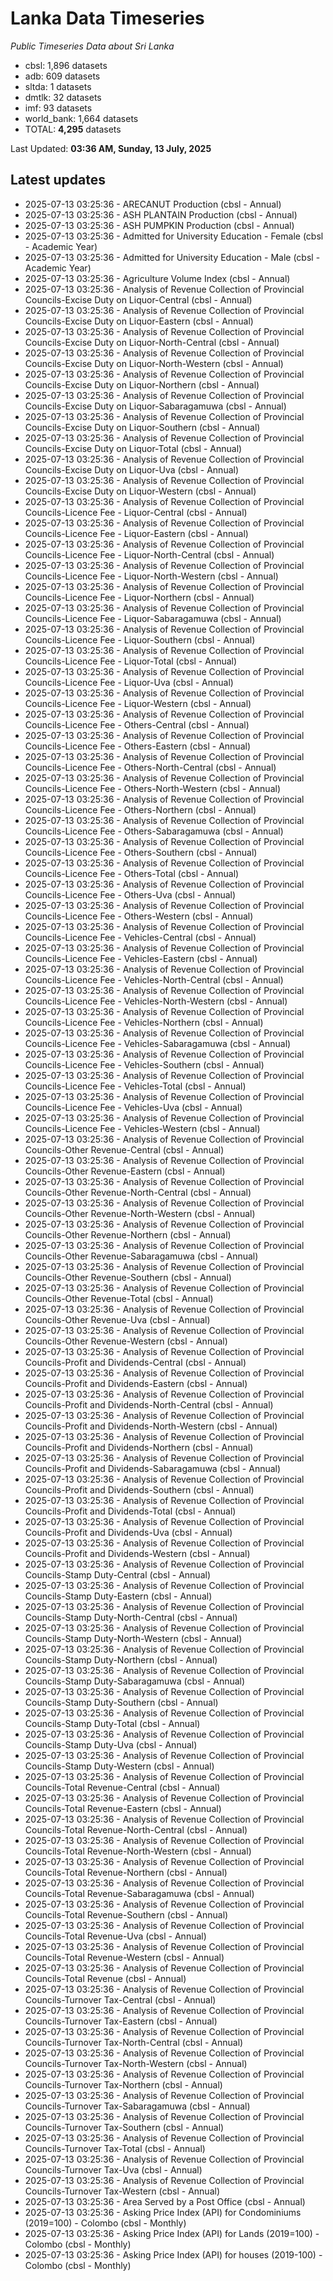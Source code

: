 # Lanka Data Timeseries
*Public Timeseries Data about Sri Lanka*

* cbsl: 1,896 datasets
* adb: 609 datasets
* sltda: 1 datasets
* dmtlk: 32 datasets
* imf: 93 datasets
* world_bank: 1,664 datasets
* TOTAL: **4,295** datasets

Last Updated: **03:36 AM, Sunday, 13 July, 2025**

## Latest updates

* 2025-07-13 03:25:36 - ARECANUT Production (cbsl - Annual)
* 2025-07-13 03:25:36 - ASH PLANTAIN Production (cbsl - Annual)
* 2025-07-13 03:25:36 - ASH PUMPKIN Production (cbsl - Annual)
* 2025-07-13 03:25:36 - Admitted for University Education - Female (cbsl - Academic Year)
* 2025-07-13 03:25:36 - Admitted for University Education - Male (cbsl - Academic Year)
* 2025-07-13 03:25:36 - Agriculture Volume Index (cbsl - Annual)
* 2025-07-13 03:25:36 - Analysis of Revenue Collection of Provincial Councils-Excise Duty on Liquor-Central (cbsl - Annual)
* 2025-07-13 03:25:36 - Analysis of Revenue Collection of Provincial Councils-Excise Duty on Liquor-Eastern (cbsl - Annual)
* 2025-07-13 03:25:36 - Analysis of Revenue Collection of Provincial Councils-Excise Duty on Liquor-North-Central (cbsl - Annual)
* 2025-07-13 03:25:36 - Analysis of Revenue Collection of Provincial Councils-Excise Duty on Liquor-North-Western (cbsl - Annual)
* 2025-07-13 03:25:36 - Analysis of Revenue Collection of Provincial Councils-Excise Duty on Liquor-Northern (cbsl - Annual)
* 2025-07-13 03:25:36 - Analysis of Revenue Collection of Provincial Councils-Excise Duty on Liquor-Sabaragamuwa (cbsl - Annual)
* 2025-07-13 03:25:36 - Analysis of Revenue Collection of Provincial Councils-Excise Duty on Liquor-Southern (cbsl - Annual)
* 2025-07-13 03:25:36 - Analysis of Revenue Collection of Provincial Councils-Excise Duty on Liquor-Total (cbsl - Annual)
* 2025-07-13 03:25:36 - Analysis of Revenue Collection of Provincial Councils-Excise Duty on Liquor-Uva (cbsl - Annual)
* 2025-07-13 03:25:36 - Analysis of Revenue Collection of Provincial Councils-Excise Duty on Liquor-Western (cbsl - Annual)
* 2025-07-13 03:25:36 - Analysis of Revenue Collection of Provincial Councils-Licence Fee - Liquor-Central (cbsl - Annual)
* 2025-07-13 03:25:36 - Analysis of Revenue Collection of Provincial Councils-Licence Fee - Liquor-Eastern (cbsl - Annual)
* 2025-07-13 03:25:36 - Analysis of Revenue Collection of Provincial Councils-Licence Fee - Liquor-North-Central (cbsl - Annual)
* 2025-07-13 03:25:36 - Analysis of Revenue Collection of Provincial Councils-Licence Fee - Liquor-North-Western (cbsl - Annual)
* 2025-07-13 03:25:36 - Analysis of Revenue Collection of Provincial Councils-Licence Fee - Liquor-Northern (cbsl - Annual)
* 2025-07-13 03:25:36 - Analysis of Revenue Collection of Provincial Councils-Licence Fee - Liquor-Sabaragamuwa (cbsl - Annual)
* 2025-07-13 03:25:36 - Analysis of Revenue Collection of Provincial Councils-Licence Fee - Liquor-Southern (cbsl - Annual)
* 2025-07-13 03:25:36 - Analysis of Revenue Collection of Provincial Councils-Licence Fee - Liquor-Total (cbsl - Annual)
* 2025-07-13 03:25:36 - Analysis of Revenue Collection of Provincial Councils-Licence Fee - Liquor-Uva (cbsl - Annual)
* 2025-07-13 03:25:36 - Analysis of Revenue Collection of Provincial Councils-Licence Fee - Liquor-Western (cbsl - Annual)
* 2025-07-13 03:25:36 - Analysis of Revenue Collection of Provincial Councils-Licence Fee - Others-Central (cbsl - Annual)
* 2025-07-13 03:25:36 - Analysis of Revenue Collection of Provincial Councils-Licence Fee - Others-Eastern (cbsl - Annual)
* 2025-07-13 03:25:36 - Analysis of Revenue Collection of Provincial Councils-Licence Fee - Others-North-Central (cbsl - Annual)
* 2025-07-13 03:25:36 - Analysis of Revenue Collection of Provincial Councils-Licence Fee - Others-North-Western (cbsl - Annual)
* 2025-07-13 03:25:36 - Analysis of Revenue Collection of Provincial Councils-Licence Fee - Others-Northern (cbsl - Annual)
* 2025-07-13 03:25:36 - Analysis of Revenue Collection of Provincial Councils-Licence Fee - Others-Sabaragamuwa (cbsl - Annual)
* 2025-07-13 03:25:36 - Analysis of Revenue Collection of Provincial Councils-Licence Fee - Others-Southern (cbsl - Annual)
* 2025-07-13 03:25:36 - Analysis of Revenue Collection of Provincial Councils-Licence Fee - Others-Total (cbsl - Annual)
* 2025-07-13 03:25:36 - Analysis of Revenue Collection of Provincial Councils-Licence Fee - Others-Uva (cbsl - Annual)
* 2025-07-13 03:25:36 - Analysis of Revenue Collection of Provincial Councils-Licence Fee - Others-Western (cbsl - Annual)
* 2025-07-13 03:25:36 - Analysis of Revenue Collection of Provincial Councils-Licence Fee - Vehicles-Central (cbsl - Annual)
* 2025-07-13 03:25:36 - Analysis of Revenue Collection of Provincial Councils-Licence Fee - Vehicles-Eastern (cbsl - Annual)
* 2025-07-13 03:25:36 - Analysis of Revenue Collection of Provincial Councils-Licence Fee - Vehicles-North-Central (cbsl - Annual)
* 2025-07-13 03:25:36 - Analysis of Revenue Collection of Provincial Councils-Licence Fee - Vehicles-North-Western (cbsl - Annual)
* 2025-07-13 03:25:36 - Analysis of Revenue Collection of Provincial Councils-Licence Fee - Vehicles-Northern (cbsl - Annual)
* 2025-07-13 03:25:36 - Analysis of Revenue Collection of Provincial Councils-Licence Fee - Vehicles-Sabaragamuwa (cbsl - Annual)
* 2025-07-13 03:25:36 - Analysis of Revenue Collection of Provincial Councils-Licence Fee - Vehicles-Southern (cbsl - Annual)
* 2025-07-13 03:25:36 - Analysis of Revenue Collection of Provincial Councils-Licence Fee - Vehicles-Total (cbsl - Annual)
* 2025-07-13 03:25:36 - Analysis of Revenue Collection of Provincial Councils-Licence Fee - Vehicles-Uva (cbsl - Annual)
* 2025-07-13 03:25:36 - Analysis of Revenue Collection of Provincial Councils-Licence Fee - Vehicles-Western (cbsl - Annual)
* 2025-07-13 03:25:36 - Analysis of Revenue Collection of Provincial Councils-Other Revenue-Central (cbsl - Annual)
* 2025-07-13 03:25:36 - Analysis of Revenue Collection of Provincial Councils-Other Revenue-Eastern (cbsl - Annual)
* 2025-07-13 03:25:36 - Analysis of Revenue Collection of Provincial Councils-Other Revenue-North-Central (cbsl - Annual)
* 2025-07-13 03:25:36 - Analysis of Revenue Collection of Provincial Councils-Other Revenue-North-Western (cbsl - Annual)
* 2025-07-13 03:25:36 - Analysis of Revenue Collection of Provincial Councils-Other Revenue-Northern (cbsl - Annual)
* 2025-07-13 03:25:36 - Analysis of Revenue Collection of Provincial Councils-Other Revenue-Sabaragamuwa (cbsl - Annual)
* 2025-07-13 03:25:36 - Analysis of Revenue Collection of Provincial Councils-Other Revenue-Southern (cbsl - Annual)
* 2025-07-13 03:25:36 - Analysis of Revenue Collection of Provincial Councils-Other Revenue-Total (cbsl - Annual)
* 2025-07-13 03:25:36 - Analysis of Revenue Collection of Provincial Councils-Other Revenue-Uva (cbsl - Annual)
* 2025-07-13 03:25:36 - Analysis of Revenue Collection of Provincial Councils-Other Revenue-Western (cbsl - Annual)
* 2025-07-13 03:25:36 - Analysis of Revenue Collection of Provincial Councils-Profit and Dividends-Central (cbsl - Annual)
* 2025-07-13 03:25:36 - Analysis of Revenue Collection of Provincial Councils-Profit and Dividends-Eastern (cbsl - Annual)
* 2025-07-13 03:25:36 - Analysis of Revenue Collection of Provincial Councils-Profit and Dividends-North-Central (cbsl - Annual)
* 2025-07-13 03:25:36 - Analysis of Revenue Collection of Provincial Councils-Profit and Dividends-North-Western (cbsl - Annual)
* 2025-07-13 03:25:36 - Analysis of Revenue Collection of Provincial Councils-Profit and Dividends-Northern (cbsl - Annual)
* 2025-07-13 03:25:36 - Analysis of Revenue Collection of Provincial Councils-Profit and Dividends-Sabaragamuwa (cbsl - Annual)
* 2025-07-13 03:25:36 - Analysis of Revenue Collection of Provincial Councils-Profit and Dividends-Southern (cbsl - Annual)
* 2025-07-13 03:25:36 - Analysis of Revenue Collection of Provincial Councils-Profit and Dividends-Total (cbsl - Annual)
* 2025-07-13 03:25:36 - Analysis of Revenue Collection of Provincial Councils-Profit and Dividends-Uva (cbsl - Annual)
* 2025-07-13 03:25:36 - Analysis of Revenue Collection of Provincial Councils-Profit and Dividends-Western (cbsl - Annual)
* 2025-07-13 03:25:36 - Analysis of Revenue Collection of Provincial Councils-Stamp Duty-Central (cbsl - Annual)
* 2025-07-13 03:25:36 - Analysis of Revenue Collection of Provincial Councils-Stamp Duty-Eastern (cbsl - Annual)
* 2025-07-13 03:25:36 - Analysis of Revenue Collection of Provincial Councils-Stamp Duty-North-Central (cbsl - Annual)
* 2025-07-13 03:25:36 - Analysis of Revenue Collection of Provincial Councils-Stamp Duty-North-Western (cbsl - Annual)
* 2025-07-13 03:25:36 - Analysis of Revenue Collection of Provincial Councils-Stamp Duty-Northern (cbsl - Annual)
* 2025-07-13 03:25:36 - Analysis of Revenue Collection of Provincial Councils-Stamp Duty-Sabaragamuwa (cbsl - Annual)
* 2025-07-13 03:25:36 - Analysis of Revenue Collection of Provincial Councils-Stamp Duty-Southern (cbsl - Annual)
* 2025-07-13 03:25:36 - Analysis of Revenue Collection of Provincial Councils-Stamp Duty-Total (cbsl - Annual)
* 2025-07-13 03:25:36 - Analysis of Revenue Collection of Provincial Councils-Stamp Duty-Uva (cbsl - Annual)
* 2025-07-13 03:25:36 - Analysis of Revenue Collection of Provincial Councils-Stamp Duty-Western (cbsl - Annual)
* 2025-07-13 03:25:36 - Analysis of Revenue Collection of Provincial Councils-Total Revenue-Central (cbsl - Annual)
* 2025-07-13 03:25:36 - Analysis of Revenue Collection of Provincial Councils-Total Revenue-Eastern (cbsl - Annual)
* 2025-07-13 03:25:36 - Analysis of Revenue Collection of Provincial Councils-Total Revenue-North-Central (cbsl - Annual)
* 2025-07-13 03:25:36 - Analysis of Revenue Collection of Provincial Councils-Total Revenue-North-Western (cbsl - Annual)
* 2025-07-13 03:25:36 - Analysis of Revenue Collection of Provincial Councils-Total Revenue-Northern (cbsl - Annual)
* 2025-07-13 03:25:36 - Analysis of Revenue Collection of Provincial Councils-Total Revenue-Sabaragamuwa (cbsl - Annual)
* 2025-07-13 03:25:36 - Analysis of Revenue Collection of Provincial Councils-Total Revenue-Southern (cbsl - Annual)
* 2025-07-13 03:25:36 - Analysis of Revenue Collection of Provincial Councils-Total Revenue-Uva (cbsl - Annual)
* 2025-07-13 03:25:36 - Analysis of Revenue Collection of Provincial Councils-Total Revenue-Western (cbsl - Annual)
* 2025-07-13 03:25:36 - Analysis of Revenue Collection of Provincial Councils-Total Revenue (cbsl - Annual)
* 2025-07-13 03:25:36 - Analysis of Revenue Collection of Provincial Councils-Turnover Tax-Central (cbsl - Annual)
* 2025-07-13 03:25:36 - Analysis of Revenue Collection of Provincial Councils-Turnover Tax-Eastern (cbsl - Annual)
* 2025-07-13 03:25:36 - Analysis of Revenue Collection of Provincial Councils-Turnover Tax-North-Central (cbsl - Annual)
* 2025-07-13 03:25:36 - Analysis of Revenue Collection of Provincial Councils-Turnover Tax-North-Western (cbsl - Annual)
* 2025-07-13 03:25:36 - Analysis of Revenue Collection of Provincial Councils-Turnover Tax-Northern (cbsl - Annual)
* 2025-07-13 03:25:36 - Analysis of Revenue Collection of Provincial Councils-Turnover Tax-Sabaragamuwa (cbsl - Annual)
* 2025-07-13 03:25:36 - Analysis of Revenue Collection of Provincial Councils-Turnover Tax-Southern (cbsl - Annual)
* 2025-07-13 03:25:36 - Analysis of Revenue Collection of Provincial Councils-Turnover Tax-Total (cbsl - Annual)
* 2025-07-13 03:25:36 - Analysis of Revenue Collection of Provincial Councils-Turnover Tax-Uva (cbsl - Annual)
* 2025-07-13 03:25:36 - Analysis of Revenue Collection of Provincial Councils-Turnover Tax-Western (cbsl - Annual)
* 2025-07-13 03:25:36 - Area Served by a Post Office (cbsl - Annual)
* 2025-07-13 03:25:36 - Asking Price Index (API) for Condominiums (2019=100) - Colombo (cbsl - Monthly)
* 2025-07-13 03:25:36 - Asking Price Index (API) for Lands (2019=100) - Colombo (cbsl - Monthly)
* 2025-07-13 03:25:36 - Asking Price Index (API) for houses (2019-100) - Colombo (cbsl - Monthly)